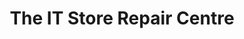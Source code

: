---
title: "The IT Store Repair Centre"
url: /canterbury/the-it-store-repair-centre/
shop: computer
---
